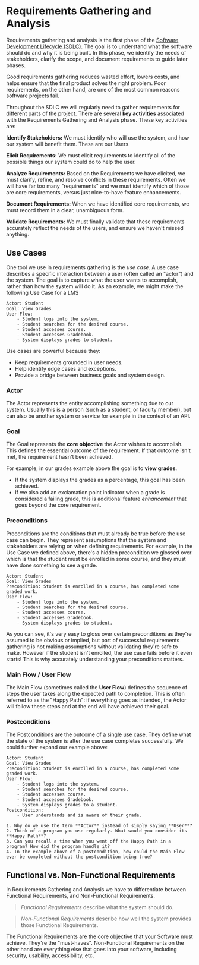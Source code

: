 # Requirements Gathering and Analysis
Requirements gathering and analysis is the first phase of the [Software Development Lifecycle (SDLC)](./sdlc.md). The goal is to understand what the software should do and why it is being built. In this phase, we identify the needs of stakeholders, clarify the scope, and document requirements to guide later phases.

Good requirements gathering reduces wasted effort, lowers costs, and helps ensure that the final product solves the right problem. Poor requirements, on the other hand, are one of the most common reasons software projects fail.

Throughout the SDLC we will regularly need to gather requirements for different parts of the project. There are several **key activities** associated with the Requirements Gathering and Analysis phase. These key activities are:

**Identify Stakeholders:** We must identify who will use the system, and how our system will benefit them. These are our Users.

**Elicit Requirements:** We must elicit requirements to identify all of the possible things our system could do to help the user.

**Analyze Requirements:** Based on the Requirements we have elicited, we must clarify, refine, and resolve conflicts in these requirements. Often we will have far too many "requirements" and we must identify which of those are core requirements, versus just nice-to-have feature enhancements.

**Document Requirements:** When we have identified core requirements, we must record them in a clear, unambiguous form.

**Validate Requirements:** We must finally validate that these requirements accurately reflect the needs of the users, and ensure we haven't missed anything.

## Use Cases
One tool we use in requirements gathering is the *use case*. A use case describes a specific interaction between a user (often called an "actor") and the system. The goal is to capture what the user wants to accomplish, rather than how the system will do it. As an example, we might make the following Use Case for a LMS

```
Actor: Student
Goal: View Grades
User Flow:
    - Student logs into the system.
    - Student searches for the desired course.
    - Student accesses course.
    - Student accesses Gradebook.
    - System displays grades to student.
```

Use cases are powerful because they:

- Keep requirements grounded in user needs.
- Help identify edge cases and exceptions.
- Provide a bridge between business goals and system design.

### Actor
The Actor represents the entity accomplishing something due to our system. Usually this is a person (such as a student, or faculty member), but can also be another system or service for example in the context of an API.

### Goal
The Goal represents the **core objective** the Actor wishes to accomplish. This defines the essential outcome of the requirement. If that outcome isn't met, the requirement hasn't been achieved. 

For example, in our grades example above the goal is to **view grades**. 
- If the system displays the grades as a percentage, this goal has been achieved. 
- If we also add an exclamation point indicator when a grade is considered a failing grade, this is additional feature *enhancement* that goes beyond the core requirement.

### Preconditions
Preconditions are the conditions that must already be true before the use case can begin. They represent assumptions that the system and stakeholders are relying on when defining requirements. For example, in the Use Case we defined above, there's a hidden precondition we glossed over which is that the student must be enrolled in some course, and they must have done something to see a grade.

```
Actor: Student
Goal: View Grades
Precondition: Student is enrolled in a course, has completed some graded work.
User Flow:
    - Student logs into the system.
    - Student searches for the desired course.
    - Student accesses course.
    - Student accesses Gradebook.
    - System displays grades to student.
```

As you can see, it's very easy to gloss over certain preconditions as they're assumed to be obvious or implied, but part of successful requirements gathering is not making assumptions without validating they're safe to make. However if the student isn't enrolled, the use case fails before it even starts! This is why accurately understanding your preconditions matters.

### Main Flow / User Flow
The Main Flow (sometimes called the **User Flow**) defines the sequence of steps the user takes along the expected path to completion. This is often referred to as the "Happy Path": if everything goes as intended, the Actor will follow these steps and at the end will have achieved their goal.

### Postconditions
The Postconditions are the outcome of a single use case. They define what the state of the system is after the use case completes successfully. We could further expand our example above:

```
Actor: Student
Goal: View Grades
Precondition: Student is enrolled in a course, has completed some graded work.
User Flow:
    - Student logs into the system.
    - Student searches for the desired course.
    - Student accesses course.
    - Student accesses Gradebook.
    - System displays grades to a student.
Postcondition:
    - User understands and is aware of their grade.
```

```admonish example title="Check Your Understanding"
1. Why do we use the term **Actor** instead of simply saying **User**?
2. Think of a program you use regularly. What would you consider its **Happy Path**?
3. Can you recall a time when you went off the Happy Path in a program? How did the program handle it?
4. In the example above of a postcondition, how could the Main Flow ever be completed without the postcondition being true?
```

## Functional vs. Non-Functional Requirements

In Requirements Gathering and Analysis we have to differentiate between Functional Requirements, and Non-Functional Requirements.

> *Functional Requirements* describe what the system should do.

> *Non-Functional Requirements* describe how well the system provides those Functional Requirements.

The Functional Requirements are the core objective that your Software must achieve. They're the "must-haves". Non-Functional Requirements on the other hand are everything else that goes into your software, including security, usability, accessibility, etc.